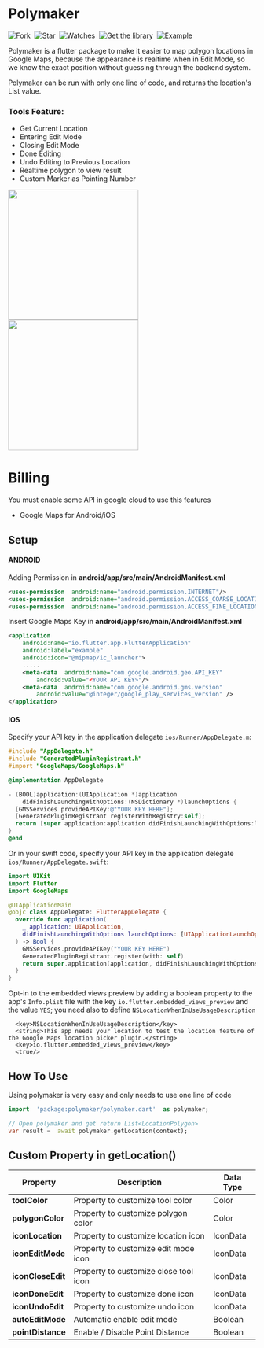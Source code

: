 
  

  

# Polymaker

[![Fork](https://img.shields.io/github/forks/yusriltakeuchi/polymaker?style=social)](https://github.com/yusriltakeuchi/polymaker/fork)&nbsp; [![Star](https://img.shields.io/github/stars/yusriltakeuchi/polymaker?style=social)](https://github.com/yusriltakeuchi/polymaker/star)&nbsp; [![Watches](https://img.shields.io/github/watchers/yusriltakeuchi/polymaker?style=social)](https://github.com/yusriltakeuchi/polymaker/)&nbsp; [![Get the library](https://img.shields.io/badge/Get%20library-pub-blue)](https://pub.dev/packages/polymaker)&nbsp; [![Example](https://img.shields.io/badge/Example-Ex-success)](https://pub.dev/packages/polymaker#-example-tab-)


Polymaker is a flutter package to make it easier to map polygon locations in Google Maps, because the appearance is realtime when in Edit Mode, so we know the exact position without guessing through the backend system.

Polymaker can be run with only one line of code, and returns the location's List value.


### Tools Feature:

- Get Current Location
- Entering Edit Mode
- Closing Edit Mode
- Done Editing
- Undo Editing to Previous Location
- Realtime polygon to view result
- Custom Marker as Pointing Number

<p><img  src="https://i.ibb.co/vVh0qV0/Whats-App-Image-2020-05-18-at-19-48-22-1.jpg"  width=265/>
<img  src="https://i.ibb.co/7yxM8dJ/Whats-App-Image-2020-05-18-at-19-48-22.jpg"  width=265 /></p>

  
# Billing

You must enable some API in google cloud to use this features
- Google Maps for Android/iOS

## Setup

#### ANDROID

Adding Permission in **android/app/src/main/AndroidManifest.xml**

```xml
<uses-permission  android:name="android.permission.INTERNET"/>
<uses-permission  android:name="android.permission.ACCESS_COARSE_LOCATION"/>
<uses-permission  android:name="android.permission.ACCESS_FINE_LOCATION" />
```

Insert Google Maps Key in **android/app/src/main/AndroidManifest.xml**

```xml
<application
	android:name="io.flutter.app.FlutterApplication"
	android:label="example"
	android:icon="@mipmap/ic_launcher">
	.....
	<meta-data  android:name="com.google.android.geo.API_KEY"
		android:value="<YOUR API KEY>"/>
	<meta-data  android:name="com.google.android.gms.version"
		android:value="@integer/google_play_services_version" />
</application>
```

#### IOS

Specify your API key in the application delegate `ios/Runner/AppDelegate.m`:

```objectivec
#include "AppDelegate.h"
#include "GeneratedPluginRegistrant.h"
#import "GoogleMaps/GoogleMaps.h"

@implementation AppDelegate

- (BOOL)application:(UIApplication *)application
    didFinishLaunchingWithOptions:(NSDictionary *)launchOptions {
  [GMSServices provideAPIKey:@"YOUR KEY HERE"];
  [GeneratedPluginRegistrant registerWithRegistry:self];
  return [super application:application didFinishLaunchingWithOptions:launchOptions];
}
@end
```

Or in your swift code, specify your API key in the application delegate `ios/Runner/AppDelegate.swift`:

```swift
import UIKit
import Flutter
import GoogleMaps

@UIApplicationMain
@objc class AppDelegate: FlutterAppDelegate {
  override func application(
    _ application: UIApplication,
    didFinishLaunchingWithOptions launchOptions: [UIApplicationLaunchOptionsKey: Any]?
  ) -> Bool {
    GMSServices.provideAPIKey("YOUR KEY HERE")
    GeneratedPluginRegistrant.register(with: self)
    return super.application(application, didFinishLaunchingWithOptions: launchOptions)
  }
}
```
Opt-in to the embedded views preview by adding a boolean property to the app's `Info.plist` file
with the key `io.flutter.embedded_views_preview` and the value `YES`; you need also to define `NSLocationWhenInUseUsageDescription`

```
  <key>NSLocationWhenInUseUsageDescription</key>
  <string>This app needs your location to test the location feature of the Google Maps location picker plugin.</string>
  <key>io.flutter.embedded_views_preview</key>
  <true/>
```

## How To Use

  Using polymaker is very easy and only needs to use one line of code

```dart
import  'package:polymaker/polymaker.dart'  as polymaker;

// Open polymaker and get return List<LocationPolygon>
var result =  await polymaker.getLocation(context);
```

## Custom Property in getLocation()

|Property|Description |Data Type
|--|--|--|
|**toolColor** |Property to customize tool color |Color
|**polygonColor** |Property to customize polygon color |Color
|**iconLocation** |Property to customize location icon |IconData
|**iconEditMode** |Property to customize edit mode icon |IconData
|**iconCloseEdit** |Property to customize close tool icon |IconData
|**iconDoneEdit** |Property to customize done icon |IconData
|**iconUndoEdit** |Property to customize undo icon |IconData
|**autoEditMode** |Automatic enable edit mode |Boolean
|**pointDistance** |Enable / Disable Point Distance |Boolean
